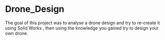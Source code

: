 # Drone_Design
The goal of this project was to analyse a drone design and try to re-create it using Solid Works , then
using the knowledge you gained try to design your own drone. 
